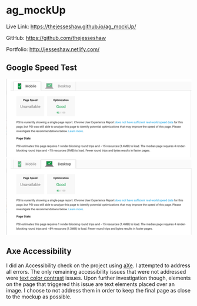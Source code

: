 # ag_mockUp

Live Link:
https://thejesseshaw.github.io/ag_mockUp/

GitHub:
https://github.com/thejesseshaw

Portfolio:
http://jesseshaw.netlify.com/

## Google Speed Test

![Mobile Speed Test](/images/referenceImages/Mobile_speed.png)
![Desktop Speed Test](/images/referenceImages/Desktop_Speed.png)

## Axe Accessibility

I did an Accessibility check on the project using [aXe](https://www.deque.com/axe/). I attempted to address all errors. The only remaining accessibility issues that were not addressed were [text color contrast](https://dequeuniversity.com/rules/axe/3.0/color-contrast?application=AxeChrome) issues. Upon further investigation though, elements on the page that triggered this issue are text elements placed over an image. I choose to not address them in order to keep the final page as close to the mockup as possible.

